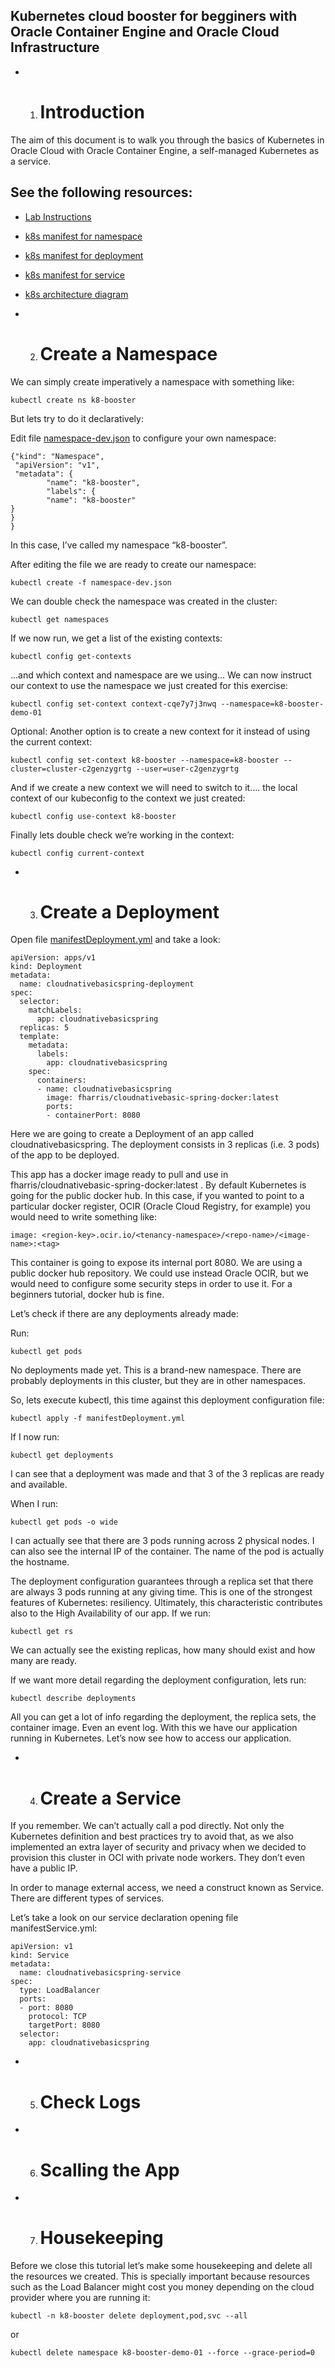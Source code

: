 ## Kubernetes cloud booster for begginers with Oracle Container Engine and Oracle Cloud Infrastructure

- 1. # Introduction

The aim of this document is to walk you through the basics of Kubernetes in Oracle Cloud with Oracle Container Engine, a self-managed Kubernetes as a service.  

## See the following resources:

- [Lab Instructions](./README.md)
- [k8s manifest for namespace](./pics/structure.png)
- [k8s manifest for deployment](./manifestDeployment.yml)
- [k8s manifest for service](./installation.md)

- [k8s architecture diagram](./pics/k8sarchi.png)


- 2. # Create a Namespace

We can simply create imperatively a namespace with something like:
```
kubectl create ns k8-booster
```
But lets try to do it declaratively:

Edit file [namespace-dev.json](./namespace-dev.json)  to configure your own namespace:
```
{"kind": "Namespace",
 "apiVersion": "v1",
 "metadata": {
        "name": "k8-booster",
        "labels": {
        "name": "k8-booster"
}
}
}
```
In this case, I’ve called my namespace “k8-booster”.


After editing the file we are ready to create our namespace:
```
kubectl create -f namespace-dev.json
```
We can double check the namespace was created in the cluster:
```
kubectl get namespaces 
```
If we now run, we get a list of the existing contexts:
```
kubectl config get-contexts
```

...and which context and namespace are we using...
We can now instruct our context to use the namespace we just created for this exercise:
```
kubectl config set-context context-cqe7y7j3nwq --namespace=k8-booster-demo-01

```

Optional:
Another option is to create a new context for it instead of using the current context:
```
kubectl config set-context k8-booster --namespace=k8-booster --cluster=cluster-c2genzygrtg --user=user-c2genzygrtg
```
And if we create a new context we will need to switch to it…. the local context of our kubeconfig to the context we just created:
```
kubectl config use-context k8-booster
```
Finally lets double check we’re working in the context:
```
kubectl config current-context
```

- 3. # Create a Deployment
Open file [manifestDeployment.yml](./manifestDeployment.yml) and take a look:
```
apiVersion: apps/v1
kind: Deployment
metadata:
  name: cloudnativebasicspring-deployment
spec:
  selector:
    matchLabels:
      app: cloudnativebasicspring
  replicas: 5
  template:
    metadata:
      labels:
        app: cloudnativebasicspring
    spec:
      containers:
      - name: cloudnativebasicspring
        image: fharris/cloudnativebasic-spring-docker:latest
        ports:
        - containerPort: 8080
```
Here we are going to create a Deployment of an app called cloudnativebasicspring.
The deployment consists in 3 replicas (i.e. 3 pods) of the app to be deployed.

This app has a docker image ready to pull and use in fharris/cloudnativebasic-spring-docker:latest . By default Kubernetes is going for the public docker hub. In this case, if you wanted to point to a particular docker register, OCIR (Oracle Cloud Registry, for example) you would need to write something like:
```
image: <region-key>.ocir.io/<tenancy-namespace>/<repo-name>/<image-name>:<tag>
```
This container is going to expose its internal port 8080. We are using a public docker hub repository. We could use instead Oracle OCIR, but we would need to configure some security steps in order to use it. For a beginners tutorial, docker hub is fine.

Let’s check if there are any deployments already made:

Run:
```
kubectl get pods
```
No deployments made yet. This is a brand-new namespace. There are probably deployments in this cluster, but they are in other namespaces.

So, lets execute kubectl, this time against this deployment configuration file:
```
kubectl apply -f manifestDeployment.yml
```
If I now run: 
```
kubectl get deployments
```

I can see that a deployment was made and that 3 of the 3 replicas are ready and available.

When I run:
```
kubectl get pods -o wide
``` 
I can actually see that there are 3 pods running across 2 physical nodes. I can also see the internal IP of the container.  The name of the pod is actually the hostname.

The deployment configuration guarantees through a replica set that there are always 3 pods running at any giving time. This is one of the strongest features of Kubernetes: resiliency. Ultimately, this characteristic contributes also to the High Availability of our app. If we run:
```
kubectl get rs
```
We can actually see the existing replicas, how many should exist and how many are ready.

If we want more detail regarding the deployment configuration, lets run:
```
kubectl describe deployments
```

All you can get a lot of info regarding the deployment, the replica sets, the container image. Even an event log. With this we have our application running in Kubernetes. Let’s now see how to access our application. 

- 4. # Create a Service

If you remember. We can’t actually call a pod directly. Not only the Kubernetes definition and best practices try to avoid that, as we also implemented an extra layer of security and privacy when we decided to provision this cluster in OCI with private node workers. They don’t even have a public IP. 

In order to manage external access, we need a construct known as Service. There are different types of services. 

Let’s take a look on our service declaration opening file manifestService.yml:
```
apiVersion: v1
kind: Service
metadata:
  name: cloudnativebasicspring-service
spec:
  type: LoadBalancer
  ports:
  - port: 8080
    protocol: TCP
    targetPort: 8080
  selector:
    app: cloudnativebasicspring
```

- 5. # Check Logs

- 6. # Scalling the App

- 7. # Housekeeping

Before we close this tutorial let’s make some housekeeping and delete all the resources we created. This is specially important because resources such as the Load Balancer might cost you money depending on the cloud provider where you are running it:

```
kubectl -n k8-booster delete deployment,pod,svc --all    
```
or 
```
kubectl delete namespace k8-booster-demo-01 --force --grace-period=0 
```
